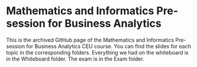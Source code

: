 # Mathematics and Informatics Pre-session for Business Analytics

This is the archived GitHub page of the Mathematics and Informatics Pre-session for Business Analytics CEU course. You can find the slides for each topic in the corresponding folders. Everything we had on the whiteboard is in the Whiteboard folder. The exam is in the Exam folder.
